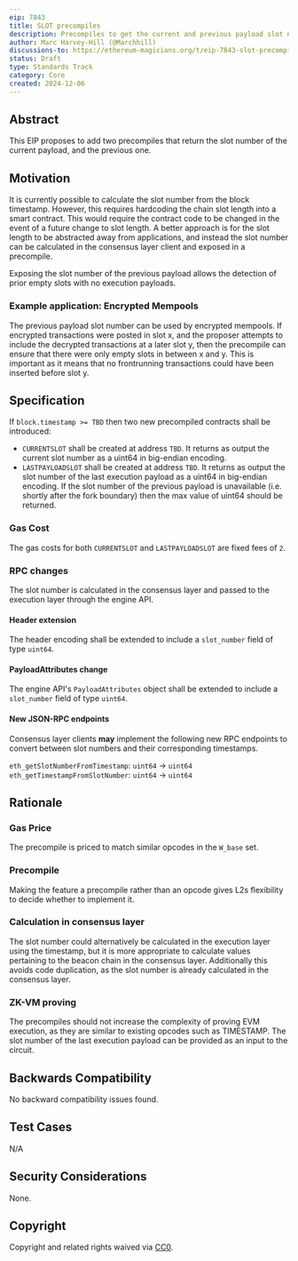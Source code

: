 ```yaml
---
eip: 7843
title: SLOT precompiles
description: Precompiles to get the current and previous payload slot numbers
author: Marc Harvey-Hill (@Marchhill)
discussions-to: https://ethereum-magicians.org/t/eip-7843-slot-precompile/22234
status: Draft
type: Standards Track
category: Core
created: 2024-12-06
---
```


## Abstract

This EIP proposes to add two precompiles that return the slot number of the current payload, and the previous one.

## Motivation

It is currently possible to calculate the slot number from the block timestamp. However, this requires hardcoding the chain slot length into a smart contract. This would require the contract code to be changed in the event of a future change to slot length. A better approach is for the slot length to be abstracted away from applications, and instead the slot number can be calculated in the consensus layer client and exposed in a precompile.

Exposing the slot number of the previous payload allows the detection of prior empty slots with no execution payloads.

### Example application: Encrypted Mempools

The previous payload slot number can be used by encrypted mempools. If encrypted transactions were posted in slot x, and the proposer attempts to include the decrypted transactions at a later slot y, then the precompile can ensure that there were only empty slots in between x and y. This is important as it means that no frontrunning transactions could have been inserted before slot y.

## Specification

If `block.timestamp >= TBD` then two new precompiled contracts shall be introduced:

- `CURRENTSLOT` shall be created at address `TBD`. It returns as output the current slot number as a uint64 in big-endian encoding.
- `LASTPAYLOADSLOT` shall be created at address `TBD`. It returns as output the slot number of the last execution payload as a uint64 in big-endian encoding. If the slot number of the previous payload is unavailable (i.e. shortly after the fork boundary) then the max value of uint64 should be returned.

### Gas Cost

The gas costs for both `CURRENTSLOT` and `LASTPAYLOADSLOT` are fixed fees of `2`.

### RPC changes

The slot number is calculated in the consensus layer and passed to the execution layer through the engine API.

#### Header extension

The header encoding shall be extended to include a `slot_number` field of type `uint64`.

#### PayloadAttributes change

The engine API's `PayloadAttributes` object shall be extended to include a `slot_number` field of type `uint64`.

#### New JSON-RPC endpoints

Consensus layer clients **may** implement the following new RPC endpoints to convert between slot numbers and their corresponding timestamps.

`eth_getSlotNumberFromTimestamp`: `uint64` -> `uint64`
`eth_getTimestampFromSlotNumber`: `uint64` -> `uint64`

## Rationale

### Gas Price

The precompile is priced to match similar opcodes in the `W_base` set.

### Precompile

Making the feature a precompile rather than an opcode gives L2s flexibility to decide whether to implement it.

### Calculation in consensus layer

The slot number could alternatively be calculated in the execution layer using the timestamp, but it is more appropriate to calculate values pertaining to the beacon chain in the consensus layer. Additionally this avoids code duplication, as the slot number is already calculated in the consensus layer.

### ZK-VM proving

The precompiles should not increase the complexity of proving EVM execution, as they are similar to existing opcodes such as TIMESTAMP. The slot number of the last execution payload can be provided as an input to the circuit.

## Backwards Compatibility

No backward compatibility issues found.

## Test Cases

N/A

## Security Considerations

None.

## Copyright

Copyright and related rights waived via [CC0](../LICENSE.md).
